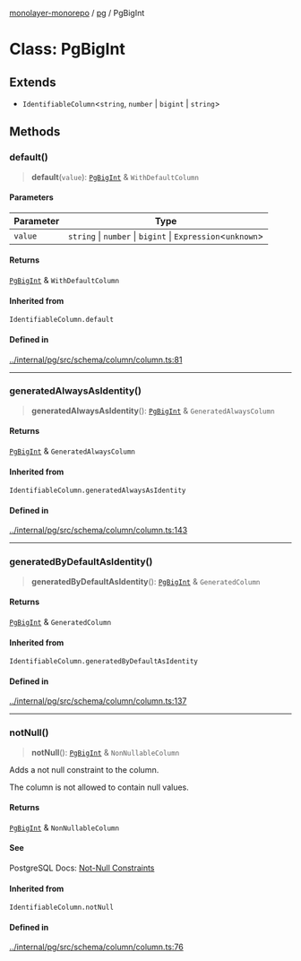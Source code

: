[monolayer-monorepo](../../index.md) / [pg](../index.md) / PgBigInt

# Class: PgBigInt

## Extends

- `IdentifiableColumn`\<`string`, `number` \| `bigint` \| `string`\>

## Methods

### default()

> **default**(`value`): [`PgBigInt`](PgBigInt.md) & `WithDefaultColumn`

#### Parameters

| Parameter | Type |
| ------ | ------ |
| `value` | `string` \| `number` \| `bigint` \| `Expression`\<`unknown`\> |

#### Returns

[`PgBigInt`](PgBigInt.md) & `WithDefaultColumn`

#### Inherited from

`IdentifiableColumn.default`

#### Defined in

[../internal/pg/src/schema/column/column.ts:81](https://github.com/dunkelbraun/monolayer/blob/6bdf3be3c6969418f99f4a76945aeb545cab66bd/internal/pg/src/schema/column/column.ts#L81)

***

### generatedAlwaysAsIdentity()

> **generatedAlwaysAsIdentity**(): [`PgBigInt`](PgBigInt.md) & `GeneratedAlwaysColumn`

#### Returns

[`PgBigInt`](PgBigInt.md) & `GeneratedAlwaysColumn`

#### Inherited from

`IdentifiableColumn.generatedAlwaysAsIdentity`

#### Defined in

[../internal/pg/src/schema/column/column.ts:143](https://github.com/dunkelbraun/monolayer/blob/6bdf3be3c6969418f99f4a76945aeb545cab66bd/internal/pg/src/schema/column/column.ts#L143)

***

### generatedByDefaultAsIdentity()

> **generatedByDefaultAsIdentity**(): [`PgBigInt`](PgBigInt.md) & `GeneratedColumn`

#### Returns

[`PgBigInt`](PgBigInt.md) & `GeneratedColumn`

#### Inherited from

`IdentifiableColumn.generatedByDefaultAsIdentity`

#### Defined in

[../internal/pg/src/schema/column/column.ts:137](https://github.com/dunkelbraun/monolayer/blob/6bdf3be3c6969418f99f4a76945aeb545cab66bd/internal/pg/src/schema/column/column.ts#L137)

***

### notNull()

> **notNull**(): [`PgBigInt`](PgBigInt.md) & `NonNullableColumn`

Adds a not null constraint to the column.

The column is not allowed to contain null values.

#### Returns

[`PgBigInt`](PgBigInt.md) & `NonNullableColumn`

#### See

PostgreSQL Docs: [Not-Null Constraints](https://www.postgresql.org/docs/current/ddl-constraints.html#DDL-CONSTRAINTS-NOT-NULL)

#### Inherited from

`IdentifiableColumn.notNull`

#### Defined in

[../internal/pg/src/schema/column/column.ts:76](https://github.com/dunkelbraun/monolayer/blob/6bdf3be3c6969418f99f4a76945aeb545cab66bd/internal/pg/src/schema/column/column.ts#L76)
